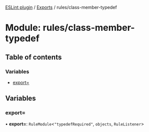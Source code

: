 [ESLint plugin](../index.md) / [Exports](../modules.md) / rules/class-member-typedef

# Module: rules/class-member-typedef

## Table of contents

### Variables

- [export&#x3D;](rules_class_member_typedef.md#export&#x3D;)

## Variables

### export&#x3D;

• **export=**: `RuleModule`<``"typedefRequired"``, `objects`, `RuleListener`\>
